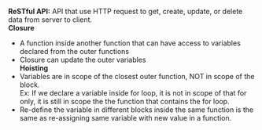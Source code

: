 **ReSTful API:**
API that use HTTP request to get, create, update, or delete data from server to client.  
**Closure**
- A function inside another function that can have access to variables declared from the outer functions  
- Closure can update the outer variables  
**Hoisting**  
- Variables are in scope of the closest outer function, NOT in scope of the block.  
Ex: If we declare a variable inside for loop, it is not in scope of that for only,
it is still in scope the the function that contains the for loop.
- Re-define the variable in different blocks inside the same function is the same as
re-assigning same variable with new value in a function.  
